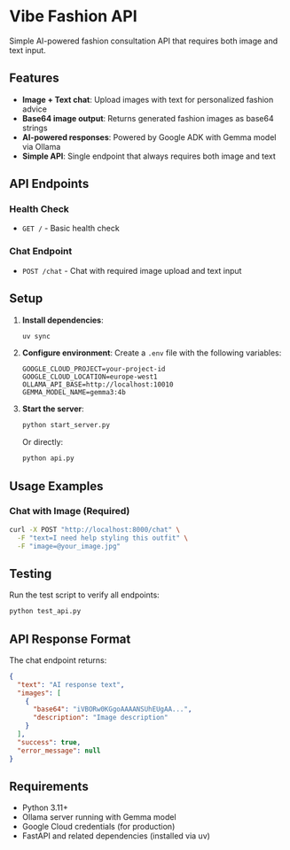 # Vibe Fashion API

Simple AI-powered fashion consultation API that requires both image and text input.

## Features

- **Image + Text chat**: Upload images with text for personalized fashion advice
- **Base64 image output**: Returns generated fashion images as base64 strings
- **AI-powered responses**: Powered by Google ADK with Gemma model via Ollama
- **Simple API**: Single endpoint that always requires both image and text

## API Endpoints

### Health Check
- `GET /` - Basic health check

### Chat Endpoint
- `POST /chat` - Chat with required image upload and text input

## Setup

1. **Install dependencies**:
   ```bash
   uv sync
   ```

2. **Configure environment**:
   Create a `.env` file with the following variables:
   ```
   GOOGLE_CLOUD_PROJECT=your-project-id
   GOOGLE_CLOUD_LOCATION=europe-west1
   OLLAMA_API_BASE=http://localhost:10010
   GEMMA_MODEL_NAME=gemma3:4b
   ```

3. **Start the server**:
   ```bash
   python start_server.py
   ```

   Or directly:
   ```bash
   python api.py
   ```

## Usage Examples

### Chat with Image (Required)
```bash
curl -X POST "http://localhost:8000/chat" \
  -F "text=I need help styling this outfit" \
  -F "image=@your_image.jpg"
```

## Testing

Run the test script to verify all endpoints:
```bash
python test_api.py
```

## API Response Format

The chat endpoint returns:
```json
{
  "text": "AI response text",
  "images": [
    {
      "base64": "iVBORw0KGgoAAAANSUhEUgAA...",
      "description": "Image description"
    }
  ],
  "success": true,
  "error_message": null
}
```

## Requirements

- Python 3.11+
- Ollama server running with Gemma model
- Google Cloud credentials (for production)
- FastAPI and related dependencies (installed via uv)
